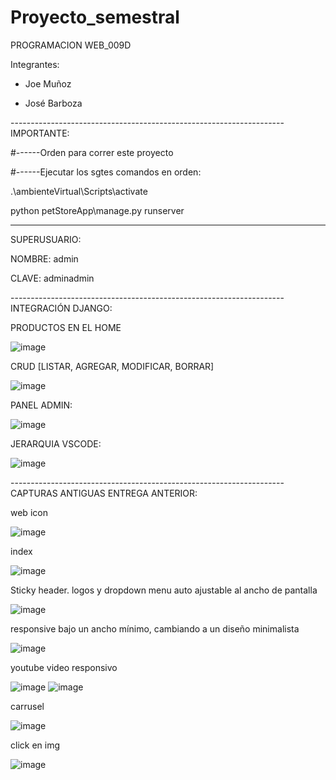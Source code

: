 # Proyecto_semestral

PROGRAMACION WEB_009D

Integrantes: 

- Joe Muñoz

- José Barboza

-------------------------------------------------------------------- IMPORTANTE:

#------Orden para correr este proyecto

#------Ejecutar los sgtes comandos en orden:

.\ambienteVirtual\Scripts\activate 

python petStoreApp\manage.py runserver

--------------------------------------------------------------------

SUPERUSUARIO: 

NOMBRE: admin

CLAVE: adminadmin

-------------------------------------------------------------------- INTEGRACIÓN DJANGO:

PRODUCTOS EN EL HOME

![image](https://user-images.githubusercontent.com/101838235/175181738-4d7a25cb-5745-4742-b099-5eea67fb9451.png)

CRUD [LISTAR, AGREGAR, MODIFICAR, BORRAR]

![image](https://user-images.githubusercontent.com/101838235/175181682-505e6ff6-cd98-4d44-8740-2804018c22fc.png)

PANEL ADMIN:

![image](https://user-images.githubusercontent.com/101838235/173993456-9d93540c-d45d-4887-be6b-e0212a77cd0e.png)

JERARQUIA VSCODE:

![image](https://user-images.githubusercontent.com/101838235/175181926-54e8ecd3-8da5-478e-b22c-50976c47e093.png)



-------------------------------------------------------------------- CAPTURAS ANTIGUAS ENTREGA ANTERIOR:

web icon

![image](https://user-images.githubusercontent.com/101838235/163073672-ef92f21a-14b3-4932-aa5f-b8060a407d9f.png)


index

![image](https://user-images.githubusercontent.com/101838235/163073506-9c77ee64-f770-4cb1-83fd-8066cd0800d6.png)


Sticky header. logos y dropdown menu auto ajustable al ancho de pantalla

![image](https://user-images.githubusercontent.com/101838235/163073168-e2367a05-34bd-4b8a-92e5-453b46c043d3.png)


responsive bajo un ancho mínimo, cambiando a un diseño minimalista

![image](https://user-images.githubusercontent.com/101838235/163073425-dd6a82b9-18a4-415c-b60e-3ec1baf15726.png)


youtube video responsivo

![image](https://user-images.githubusercontent.com/101838235/163073571-e55e96ee-c2ba-4e37-b1c7-75804db5aaae.png)
![image](https://user-images.githubusercontent.com/101838235/163073602-d2616372-801c-490c-8ee2-0a7031bdf7f7.png)


carrusel

![image](https://user-images.githubusercontent.com/101838235/163073760-e71e8142-aa37-4a24-92b1-2652d2d9d67f.png)


click en img

![image](https://user-images.githubusercontent.com/101838235/163073785-9cc7e1cf-77da-4b79-b5f9-332a35dd8e7a.png)
